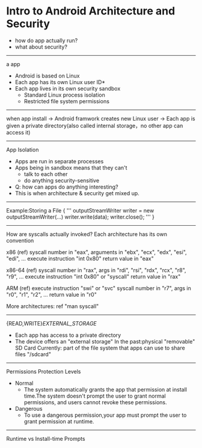 # Intro to Android Architecture and Security

* how do app actually run?
* what about security?
---------
a app

* Android is based on Linux
* Each app has its own Linux user ID*
* Each app lives in its own security sandbox
	- Standard Linux process isolation
	- Restricted file system permissions
---------

when app install 
-> Android framwork creates new Linux user
-> Each app is given a private directory(also called internal storage，no other app can access it)

----------

App Isolation
* Apps are run in separate processes
* Apps being in sandbox means that they can't
	- talk to each other
	- do anything security-sensitive
* Q: how can apps do anything interesting?
* This is when architecture & security get mixed up.

-----------
Example:Storing a File
{
	'''
	outputStreamWriter writer = new outputStreamWriter(...)
	writer.write(data);
	writer.close();
	'''
}

------------
How are syscalls actually invoked?
Each architecture has its own convention

x86 (ref)
syscall number in "eax", arguments in "ebx", "ecx", "edx", "esi", "edi", ...
execute instruction "int 0x80"
return value in "eax"

x86-64 (ref)
syscall number in "rax", args in "rdi", "rsi", "rdx", "rcx", "r8", "r9", ...
execute instruction "int 0x80" or "syscall"
return value in "rax"

ARM (ref)
execute instruction "swi" or "svc"
syscall number in "r7", args in "r0", "r1", "r2", ...
return value in "r0"

More architectures:
ref
"man syscall"

--------------

{READ,WRITE}_EXTERNAL_STORAGE_
- Each app has access to a private directory
- The device offers an "external storage"
	In the past:physical "removable" SD Card
	Currently: part of the file system that apps can use to share files
	"/sdcard"

--------------

Permissions Protection Levels
- Normal 
	- The system automatically grants the app that permission at install time.The system doesn't prompt the user to grant normal permissions, and users cannot revoke these permissions.
- Dangerous
	- To use a dangerous permission,your app must prompt the user to grant permission at runtime.


--------------

Runtime vs Install-time Prompts

